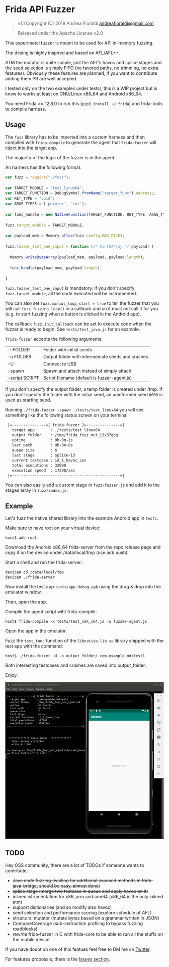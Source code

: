 # Frida API Fuzzer

> v1.1 Copyright (C) 2019 Andrea Fioraldi <andreafioraldi@gmail.com>
> 
> Released under the Apache License v2.0

This experimetal fuzzer is meant to be used for API in-memory fuzzing.

The desing is highly inspired and based on AFL/AFL++.

ATM the mutator is quite simple, just the AFL's havoc and splice stages and the seed selection
is simply FIFO (no favored paths, no trimming, no extra features).
Obviously these features are planned, if you want to contribute adding them PR
are well accepted.

I tested only on the two examples under tests/, this is a WIP project but is know to works at least on GNU/Linux x86_64 and Android x86_64.

You need Frida >= 12.8.0 to run this (`pip3 install -U frida`) and frida-tools to compile harness.

## Usage

The `fuzz` library has to be imported into a custom harness and then compiled with `frida-compile` to generate the agent that `frida-fuzzer` will inject into the target app.

The majority of the logic of the fuzzer is in the agent.

An harness has the following format:

```js
var fuzz = require("./fuzz");

var TARGET_MODULE = "test_linux64";
var TARGET_FUNCTION = DebugSymbol.fromName("target_func").address;;
var RET_TYPE = "void";
var ARGS_TYPES = ['pointer', 'int'];

var func_handle = new NativeFunction(TARGET_FUNCTION, RET_TYPE, ARGS_TYPES, { traps: 'all' });

fuzz.target_module = TARGET_MODULE;

var payload_mem = Memory.alloc(fuzz.config.MAX_FILE);

fuzz.fuzzer_test_one_input = function (/* Uint8Array */ payload) {

  Memory.writeByteArray(payload_mem, payload, payload.length);

  func_handle(payload_mem, payload.length);

}
```

`fuzz.fuzzer_test_one_input` is mandatory. If you don't specify `fuzz.target_module`, all the code executed will be instrumented.

You can also set `fuzz.manual_loop_start = true` to tell the fuzzer that you will call `fuzz.fuzzing_loop()` in a callback and so it must not call it for you (e.g. to start fuzzing when a button is clicked in the Android app).

The callback `fuzz.init_callback` can be set to execute code when the fuzzer is ready to begin. See `tests/test_java.js` for an example.

`frida-fuzzer` accepts the following arguments:

<table>
    <tr>
        <td>-i FOLDER</td>
        <td>Folder with initial seeds</td>
    </tr>
    <tr>
        <td>-o FOLDER</td>
        <td>Output folder with intermediate seeds and crashes</td>
    </tr>
    <tr>
        <td>-U</td>
        <td>Connect to USB</td>
    </tr>
    <tr>
        <td>-spawn</td>
        <td>Spawn and attach instead of simply attach</td>
    </tr>
    <tr>
        <td>-script SCRIPT</td>
        <td>Script filename (default is fuzzer-agent.js)</td>
    </tr>
</table>

If you don't specify the output folder, a temp folder is created under /tmp.
If you don't specify the folder with the initial seed, an uninformed seed `0000` is used as starting seed.

Running `./frida-fuzzer -spawn ./tests/test_linux64` you will see something like the following status screen on your terminal:

```
 |=---------------=[ frida-fuzzer ]=---------------=|
   target app       : ./tests/test_linux64
   output folder    : /tmp/frida_fuzz_out_i3x37gbq
   uptime           : 0h-0m-1s
   last path        : 0h-0m-0s
   queue size       : 6
   last stage       : splice-13
   current testcase : id_1_havoc_cov
   total executions : 32000
   execution speed  : 17298/sec
 |=------------------------------------------------=|
```

You can also easily add a custom stage in `fuzz/fuzzer.js` and add it to the stages array in `fuzz/index.js`.

## Example

Let's fuzz the native shared library into the example Android app in `tests`.

Make sure to have root on your virtual device:

```
host$ adb root
```

Download the Android x86_64 frida-server from the repo release page and copy it
on the device under /data/local/tmp (use adb push).

Start a shell and run the frida-server:

```
device# cd /data/local/tmp
device# ./frida-server
```

Now install the test app `tests/app-debug.apk` using the drag & drop into the emulator window.

Then, open the app.

Compile the agent script wiht frida-compile:

```
host$ frida-compile -x tests/test_ndk_x64.js -o fuzzer-agent.js
```

Open the app in the emulator.

Fuzz the `test_func` function of the `libnative-lib.so` library shipped with the test app
with the command:

```
host$ ./frida-fuzzer -U -o output_folder/ com.example.ndktest1
```

Both interesting testcases and crashes are saved into output_folder.

Enjoy.

![screen1](assets/screen1.png)

## TODO

Hey OSS community, there are a lot of TODOs if someone wants to contribute.

+ ~~Java code fuzzing (waiting for additional exposed methods in frida-java-bridge, should be easy, almost done)~~
+ ~~splice stage (merge two testcase in queue and apply havoc on it)~~
+ inlined istrumentation for x86, arm and arm64 (x86_64 is the only inlined atm)
+ support dictionaries (and so modify also havoc)
+ seed selection and performance scoring (explore schedule of AFL)
+ structural mutator (mutate bytes based on a grammar written in JSON)
+ CompareCoverage (sub-instruction profiling to bypass fuzzing roadblocks)
+ rewrite frida-fuzzer in C with frida-core to be able to run all the stuffs on the mobile device

If you have doubt on one of this featues feel free to DM me on [Twitter](https://twitter.com/andreafioraldi).

For features proposals, there is the [Issues section](https://github.com/andreafioraldi/frida-fuzzer/issues).

